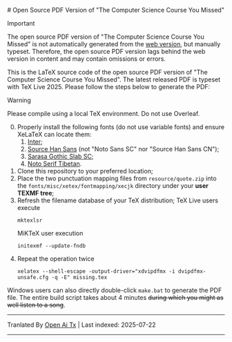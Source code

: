 <translate-content># Open Source PDF Version of "The Computer Science Course You Missed"

> [!important]
> The open source PDF version of "The Computer Science Course You Missed" is not automatically generated from the [web version](https://www.criwits.top/missing), but manually typeset. Therefore, the open source PDF version lags behind the web version in content and may contain omissions or errors.

This is the LaTeX source code of the open source PDF version of "The Computer Science Course You Missed". The latest released PDF is typeset with TeX Live 2025. Please follow the steps below to generate the PDF:

> [!warning]
> Please compile using a local TeX environment. Do not use Overleaf.

0. Properly install the following fonts (do not use variable fonts) and ensure XeLaTeX can locate them:
   1. [Inter](https://rsms.me/inter/);
   2. [Source Han Sans](https://github.com/adobe-fonts/source-han-sans/) (not "Noto Sans SC" nor "Source Han Sans CN");
   3. [Sarasa Gothic Slab SC](https://github.com/be5invis/Sarasa-Gothic);
   4. [Noto Serif Tibetan](https://fonts.google.com/noto/specimen/Noto+Serif+Tibetan).
1. Clone this repository to your preferred location;
2. Place the two punctuation mapping files from `resource/quote.zip` into the `fonts/misc/xetex/fontmapping/xecjk` directory under your **user TEXMF tree**;
3. Refresh the filename database of your TeX distribution; TeX Live users execute</translate-content>
   ```shell
   mktexlsr
   ```
   MiKTeX user execution
   ```shell
   initexmf --update-fndb
   ```
4. Repeat the operation twice
   ```shell
   xelatex --shell-escape -output-driver="xdvipdfmx -i dvipdfmx-unsafe.cfg -q -E" missing.tex
   ```
Windows users can also directly double-click `make.bat` to generate the PDF file. The entire build script takes about 4 minutes ~~during which you might as well listen to a song~~.


---

Tranlated By [Open Ai Tx](https://github.com/OpenAiTx/OpenAiTx) | Last indexed: 2025-07-22

---